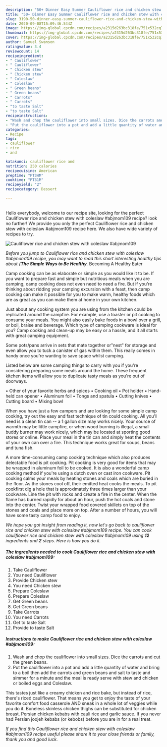 ```yaml
---
description: "50+ Dinner Easy Summer Cauliflower rice and chicken stew with coleslaw #abjmom109"
title: "50+ Dinner Easy Summer Cauliflower rice and chicken stew with coleslaw #abjmom109"
slug: 3190-50-dinner-easy-summer-cauliflower-rice-and-chicken-stew-with-coleslaw-abjmom109
date: 2020-09-08T15:09:46.544Z
image: https://img-global.cpcdn.com/recipes/a2315d263bc318fe/751x532cq70/cauliflower-rice-and-chicken-stew-with-coleslaw-abjmom109-recipe-main-photo.jpg
thumbnail: https://img-global.cpcdn.com/recipes/a2315d263bc318fe/751x532cq70/cauliflower-rice-and-chicken-stew-with-coleslaw-abjmom109-recipe-main-photo.jpg
cover: https://img-global.cpcdn.com/recipes/a2315d263bc318fe/751x532cq70/cauliflower-rice-and-chicken-stew-with-coleslaw-abjmom109-recipe-main-photo.jpg
author: Samuel Swanson
ratingvalue: 3.4
reviewcount: 14
recipeingredient:
- " Cauliflower"
- " Cauliflower"
- " Chicken stew"
- " Chicken stew"
- " Coleslaw"
- " Coleslaw"
- " Green beans"
- " Green beans"
- " Carrots"
- " Carrots"
- "to taste Salt"
- "to taste Salt"
recipeinstructions:
- "Wash and chop the cauliflower into small sizes. Dice the carrots and cut the green beans."
- "Put the cauliflower into a pot and add a little quantity of water and bring to a boil then add the carrots and green beans and salt to taste and simmer for a minute and the meal is ready serve with stew and chicken or boiled eggs and Coleslaw."
categories:
- Recipe
tags:
- cauliflower
- rice
- and

katakunci: cauliflower rice and 
nutrition: 250 calories
recipecuisine: American
preptime: "PT34M"
cooktime: "PT31M"
recipeyield: "2"
recipecategory: Dessert

---
```

<br>
Hello everybody, welcome to our recipe site, looking for the perfect Cauliflower rice and chicken stew with coleslaw #abjmom109 recipe? look no further! We provide you only the perfect Cauliflower rice and chicken stew with coleslaw #abjmom109 recipe here. We also have wide variety of recipes to try.
<br>


![Cauliflower rice and chicken stew with coleslaw #abjmom109](https://img-global.cpcdn.com/recipes/a2315d263bc318fe/751x532cq70/cauliflower-rice-and-chicken-stew-with-coleslaw-abjmom109-recipe-main-photo.jpg)

<i>Before you jump to Cauliflower rice and chicken stew with coleslaw #abjmom109 recipe, you may want to read this short interesting healthy tips about {<strong>The Simple Ways to Be Healthy</strong>.</i>
Becoming A Healthy Eater

    
Camp cooking can be as elaborate or simple as you would like it to be. If you want to prepare fast and simple but nutritious meals when you are camping, camp cooking does not even need to need a fire. But if you're thinking about ridding your camping excursion with a feast, then camp cooking can make it possible for you to make warm, healthy foods which are as great as you can make them at home in your own kitchen.

 Just about any cooking system you are using from the kitchen could be replicated around the campfire. For example, use a toaster or pit cooking to consume your meals. You might also easily bake foods in a bowl over a grill, or boil, braise and beverage. Which type of camping cookware is ideal for you? Camp cooking and clean-up may be easy or a hassle, and it all starts with great camping equipment.

Some pots/pans arrive in sets that mate together or"nest" for storage and even allow you to tuck a canister of gas within them. This really comes in handy once you're wanting to save space whilst camping.

Listed below are some camping things to carry with you if you're considering preparing some meals around the home. These frequent kitchen items will allow you to duplicate tasty meals as you're out of doorways.


• Other of your favorite herbs and spices
• Cooking oil
• Pot holder
• Hand-held can opener
• Aluminum foil
• Tongs and spatula
• Cutting knives
• Cutting board
• Mixing bowl


When you have just a few campers and are looking for some simple camp cooking, try out the easy and fast technique of tin could cooking. All you'll need is a clean tin can -- a 1 gallon size may works nicely. Your source of warmth may be little campfire, or when wood burning is illegal, a small buddy burner may work nicely, which may be located at sporting good stores or online. Place your meal in the tin can and simply heat the contents of your own can over a fire.  This technique works great for soups, beans and tuna fish.

A more time-consuming camp cooking technique which also produces delectable food is pit cooking. Pit cooking is very good for items that may be wrapped in aluminum foil to be cooked.  It is also a wonderful camp cooking method if you're using a dutch oven or cast iron cookware. Pit cooking calms your meals by heating stones and coals which are buried in the floor. As the stones cool off, their emitted heat cooks the meals. To pit cookfirst dig a hole that is approximately three times larger than your cookware. Line the pit with rocks and create a fire in the center. When the flame has burned rapidly for about an hour, push the hot coals and stone into the center. Twist your wrapped food covered skillets on top of the stones and coals and place more on top. After a number of hours, you will have some tasty camp food to enjoy.


<i>We hope you got insight from reading it, now let's go back to cauliflower rice and chicken stew with coleslaw #abjmom109 recipe. You can cook cauliflower rice and chicken stew with coleslaw #abjmom109 using <strong>12</strong> ingredients and <strong>2</strong> steps. Here is how you do it.
</i>

##### The ingredients needed to cook Cauliflower rice and chicken stew with coleslaw #abjmom109:

1. Take  Cauliflower
1. You need  Cauliflower
1. Provide  Chicken stew
1. You need  Chicken stew
1. Prepare  Coleslaw
1. Prepare  Coleslaw
1. Get  Green beans
1. Get  Green beans
1. Take  Carrots
1. You need  Carrots
1. Get to taste Salt
1. Provide to taste Salt


##### Instructions to make Cauliflower rice and chicken stew with coleslaw #abjmom109:

1. Wash and chop the cauliflower into small sizes. Dice the carrots and cut the green beans.
1. Put the cauliflower into a pot and add a little quantity of water and bring to a boil then add the carrots and green beans and salt to taste and simmer for a minute and the meal is ready serve with stew and chicken or boiled eggs and Coleslaw.


This tastes just like a creamy chicken and rice bake, but instead of rice, there&#39;s riced cauliflower. That means you get to enjoy the taste of your favorite comfort food casserole AND sneak in a whole lot of veggies while you do it. Boneless skinless chicken thighs can be substituted for chicken breast. Persian chicken kebabs with cauli rice and garlic sauce. If you never had Persian joojeh kebabs (or kebobs) before you are in for a real treat. 

<i>If you find this Cauliflower rice and chicken stew with coleslaw #abjmom109 recipe useful please share it to your close friends or family, thank you and good luck.</i>
